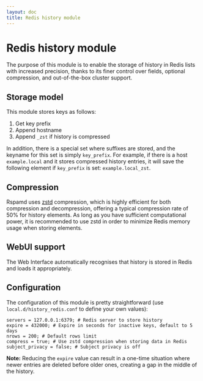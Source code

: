 ```yaml
---
layout: doc
title: Redis history module
---
```


# Redis history module

The purpose of this module is to enable the storage of history in Redis lists with increased precision, thanks to its finer control over fields, optional compression, and out-of-the-box cluster support.

## Storage model

This module stores keys as follows:

1. Get key prefix
2. Append hostname
3. Append `_zst` if history is compressed

In addition, there is a special set where suffixes are stored, and the keyname for this set is simply `key_prefix`. For example, if there is a host `example.local` and it stores compressed history entries, it will save the following element if `key_prefix` is set: `example.local_zst`.

## Compression

Rspamd uses [zstd](https://facebook.github.io/zstd/) compression, which is highly efficient for both compression and decompression, offering a typical compression rate of 50% for history elements. As long as you have sufficient computational power, it is recommended to use zstd in order to minimize Redis memory usage when storing elements.

## WebUI support

The Web Interface automatically recognises that history is stored in Redis and loads it appropriately.

## Configuration

The configuration of this module is pretty straightforward (use `local.d/history_redis.conf` to define your own values):

~~~hcl
servers = 127.0.0.1:6379; # Redis server to store history
expire = 432000; # Expire in seconds for inactive keys, default to 5 days
nrows = 200; # Default rows limit
compress = true; # Use zstd compression when storing data in Redis
subject_privacy = false; # Subject privacy is off
~~~

**Note:** Reducing the `expire` value can result in a one-time situation where newer entries are deleted before older ones, creating a gap in the middle of the history.

